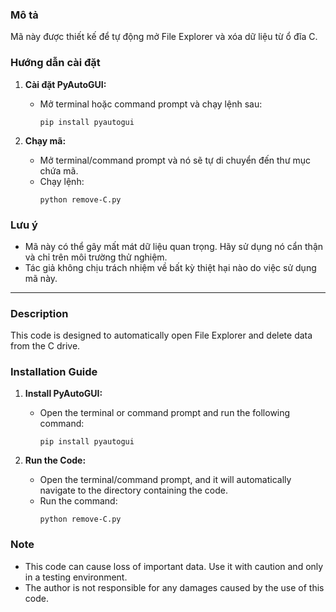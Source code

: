 ### Mô tả

Mã này được thiết kế để tự động mở File Explorer và xóa dữ liệu từ ổ đĩa C.

### Hướng dẫn cài đặt

1. **Cài đặt PyAutoGUI:**
   - Mở terminal hoặc command prompt và chạy lệnh sau:
     ```
     pip install pyautogui
     ```

2. **Chạy mã:**
   - Mở terminal/command prompt và nó sẽ tự di chuyển đến thư mục chứa mã.
   - Chạy lệnh:
     ```
     python remove-C.py
     ```

### Lưu ý

- Mã này có thể gây mất mát dữ liệu quan trọng. Hãy sử dụng nó cẩn thận và chỉ trên môi trường thử nghiệm.
- Tác giả không chịu trách nhiệm về bất kỳ thiệt hại nào do việc sử dụng mã này.

---

### Description

This code is designed to automatically open File Explorer and delete data from the C drive.

### Installation Guide

1. **Install PyAutoGUI:**
   - Open the terminal or command prompt and run the following command:
     ```
     pip install pyautogui
     ```

2. **Run the Code:**
   - Open the terminal/command prompt, and it will automatically navigate to the directory containing the code.
   - Run the command:
     ```
     python remove-C.py
     ```

### Note

- This code can cause loss of important data. Use it with caution and only in a testing environment.
- The author is not responsible for any damages caused by the use of this code.
